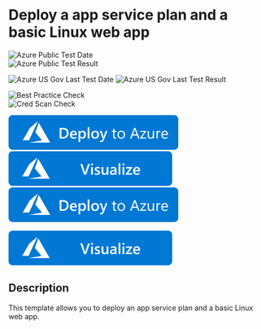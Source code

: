 # Deploy a app service plan and a basic Linux web app

![Azure Public Test Date](https://azurequickstartsservice.blob.core.windows.net/badges/101-webapp-basic-linux/PublicLastTestDate.svg)	
![Azure Public Test Result](https://azurequickstartsservice.blob.core.windows.net/badges/101-webapp-basic-linux/PublicDeployment.svg)	

![Azure US Gov Last Test Date](https://azurequickstartsservice.blob.core.windows.net/badges/101-webapp-basic-linux/FairfaxLastTestDate.svg)	
![Azure US Gov Last Test Result](https://azurequickstartsservice.blob.core.windows.net/badges/101-webapp-basic-linux/FairfaxDeployment.svg)	

![Best Practice Check](https://azurequickstartsservice.blob.core.windows.net/badges/101-webapp-basic-linux/BestPracticeResult.svg)	
![Cred Scan Check](https://azurequickstartsservice.blob.core.windows.net/badges/101-webapp-basic-linux/CredScanResult.svg)	

[![Deploy To Azure](https://raw.githubusercontent.com/Azure/azure-quickstart-templates/master/1-CONTRIBUTION-GUIDE/images/deploytoazure.svg?sanitize=true)]("https://portal.azure.com/#create/Microsoft.Template/uri/https%3A%2F%2Fraw.githubusercontent.com%2FAzure%2Fazure-quickstart-templates%2Fmaster%2F101-webapp-basic-linux%2Fazuredeploy.json")  [![Visualize](https://raw.githubusercontent.com/Azure/azure-quickstart-templates/master/1-CONTRIBUTION-GUIDE/images/visualizebutton.svg?sanitize=true)]("http://armviz.io/#/?load=https%3A%2F%2Fraw.githubusercontent.com%2FAzure%2Fazure-quickstart-templates%2Fmaster%2F101-webapp-basic-linux%2Fazuredeploy.json")
<img src="https://raw.githubusercontent.com/Azure/azure-quickstart-templates/master/1-CONTRIBUTION-GUIDE/images/deploytoazure.svg?sanitize=true" />


<img src="https://raw.githubusercontent.com/Azure/azure-quickstart-templates/master/1-CONTRIBUTION-GUIDE/images/visualizebutton.svg?sanitize=true" />


## Description

This template allows you to deploy an app service plan and a basic Linux web app.
